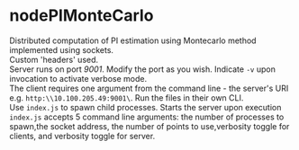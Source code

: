 nodePIMonteCarlo
================

Distributed computation of PI estimation using Montecarlo method implemented using sockets. <br>
Custom 'headers' used.<br>
Server runs on port _9001_. Modify the port as you wish. Indicate `-v` upon invocation to activate verbose mode. <br>
The client requires one argument from the command line - the server's URI e.g. `http:\\10.100.205.49:9001\`. 
Run the files in their own CLI. <br>
Use `index.js` to spawn child processes. Starts the server upon execution<br>
`index.js` accepts 5 command line arguments: the number of processes to spawn,the socket address, the number of points to use,verbosity toggle for clients, and verbosity toggle for server.
